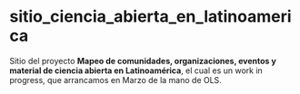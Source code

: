 # sitio_ciencia_abierta_en_latinoamerica
Sitio del proyecto **Mapeo de comunidades, organizaciones, eventos y material de ciencia abierta en Latinoamérica**, el cual es un work in progress, que arrancamos en Marzo de la mano de OLS. 
